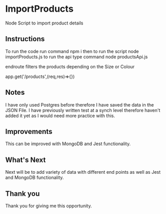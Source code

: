 # ImportProducts
Node Script to import product details
## Instructions
To run the code run command npm i 
then to run the script node importProducts.js
to run the api type command node productsApi.js

endroute filters the products depending on the Size or Colour

app.get('/products',(req,res)=>{})
## Notes
I have only used Postgres before therefore I have saved the data in the JSON File.
I have previously written test at a synch level therefore haven't added it yet as I would need more 
practice with this.

## Improvements

This can be improved with MongoDB and Jest functionality.
## What's Next
Next will be to add variety of data with different end points as well as  Jest and MongoDB functionality.

## Thank you
Thank you for giving me this opportunity.

